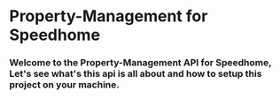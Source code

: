 # Property-Management for Speedhome

### Welcome to the Property-Management API for Speedhome, Let's see what's this api is all about and how to setup this project on your machine.
